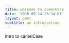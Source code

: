 ```yaml
---
title: welcome to camelCase
date: '2016-09-14 23:34:01'
layout: post
subtitle: an introduction
---
```


intro to camelCase
